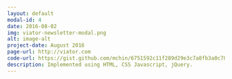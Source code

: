 ```yaml
---
layout: default
modal-id: 4
date: 2016-08-02
img: viator-newsletter-modal.png
alt: image-alt
project-date: August 2016
page-url: http://viator.com
code-url: https://gist.github.com/mchin/6751592c11f289d29e3c7a8fb3a0c784
description: Implemented using HTML, CSS Javascript, jQuery.
---
```

